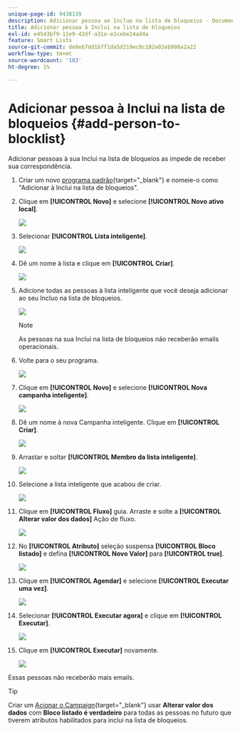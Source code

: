 ```yaml
---
unique-page-id: 9438139
description: Adicionar pessoa ao Incluo na lista de bloqueios - Documentação do Marketo - Documentação do produto
title: Adicionar pessoa à Inclui na lista de bloqueios
exl-id: e4543bf9-11e9-42df-a31e-e2cebe24ad4a
feature: Smart Lists
source-git-commit: de8eb7dd1b7f1da5d219ec8c182a02eb998a2a22
workflow-type: tm+mt
source-wordcount: '183'
ht-degree: 1%

---
```


# Adicionar pessoa à Inclui na lista de bloqueios {#add-person-to-blocklist}

Adicionar pessoas à sua Inclui na lista de bloqueios as impede de receber sua correspondência.

1. Criar um novo [programa padrão](/help/marketo/product-docs/core-marketo-concepts/programs/creating-programs/create-a-program.md){target="_blank"} e nomeie-o como &quot;Adicionar à Inclui na lista de bloqueios&quot;.

1. Clique em **[!UICONTROL Novo]** e selecione **[!UICONTROL Novo ativo local]**.

   ![](assets/add-person-to-blocklist-1.png)

1. Selecionar **[!UICONTROL Lista inteligente]**.

   ![](assets/add-person-to-blocklist-2.png)

1. Dê um nome à lista e clique em **[!UICONTROL Criar]**.

   ![](assets/add-person-to-blocklist-3.png)

1. Adicione todas as pessoas à lista inteligente que você deseja adicionar ao seu Incluo na lista de bloqueios.

   ![](assets/add-person-to-blocklist-4.png)

   >[!NOTE]
   >
   >As pessoas na sua Inclui na lista de bloqueios não receberão emails operacionais.

1. Volte para o seu programa.

   ![](assets/add-person-to-blocklist-5.png)

1. Clique em **[!UICONTROL Novo]** e selecione **[!UICONTROL Nova campanha inteligente]**.

   ![](assets/add-person-to-blocklist-6.png)

1. Dê um nome à nova Campanha inteligente. Clique em **[!UICONTROL Criar]**.

   ![](assets/add-person-to-blocklist-7.png)

1. Arrastar e soltar **[!UICONTROL Membro da lista inteligente]**.

   ![](assets/add-person-to-blocklist-8.png)

1. Selecione a lista inteligente que acabou de criar.

   ![](assets/add-person-to-blocklist-9.png)

1. Clique em **[!UICONTROL Fluxo]** guia. Arraste e solte a **[!UICONTROL Alterar valor dos dados]** Ação de fluxo.

   ![](assets/add-person-to-blocklist-10.png)

1. No **[!UICONTROL Atributo]** seleção suspensa **[!UICONTROL Bloco listado]** e defina **[!UICONTROL Novo Valor]** para **[!UICONTROL true]**.

   ![](assets/add-person-to-blocklist-11.png)

1. Clique em **[!UICONTROL Agendar]** e selecione **[!UICONTROL Executar uma vez]**.

   ![](assets/add-person-to-blocklist-12.png)

1. Selecionar **[!UICONTROL Executar agora]** e clique em **[!UICONTROL Executar]**.

   ![](assets/add-person-to-blocklist-13.png)

1. Clique em **[!UICONTROL Executar]** novamente.

   ![](assets/add-person-to-blocklist-14.png)

Essas pessoas não receberão mais emails.

>[!TIP]
>
>Criar um [Acionar o Campaign](/help/marketo/product-docs/core-marketo-concepts/smart-campaigns/creating-a-smart-campaign/create-a-new-smart-campaign.md){target="_blank"} usar **Alterar valor dos dados** com **Bloco listado é verdadeiro** para todas as pessoas no futuro que tiverem atributos habilitados para inclui na lista de bloqueios.
